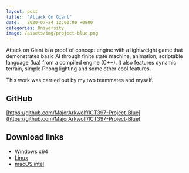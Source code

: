 ```yaml
---
layout: post
title:  "Attack On Giant"
date:   2020-07-24 12:00:00 +0800
categories: University
image: /assets/img/project-blue.png
---
```

Attack on Giant is a proof of concept engine with a lightweight game that demonstrates basic AI through finite state machine, animation, scriptable language (lua) from a compiled engine (C++). It also features dynamic terrain, simple Phong lighting and some other cool features.

This work was carried out by my two teammates and myself.

## GitHub

[https://github.com/MajorArkwolf/ICT397-Project-Blue](https://github.com/MajorArkwolf/ICT397-Project-Blue)

## Download links

- [Windows x64](https://mega.nz/file/VpUSga5a#b5FOP0m_IpT-KpArJn-z3kQlVsiDPbdIsWBSlxkNcGk)
- [Linux](https://mega.nz/file/MhdmyIZT#GV6bmTwadW1TFx9J3uBtB4Z3wmog1iAV9vkvHsR0OyA)
- [macOS intel](https://mega.nz/file/4pEWmSLZ#-6KYeG22MWf2EHyEdE-LahG5Vrz4-lUnrq6SfvqgAC0)
